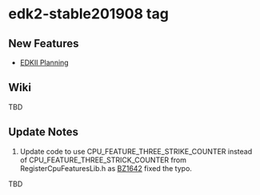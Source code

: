 # edk2-stable201908 tag

## New Features
* [EDKII Planning](https://github.com/tianocore/tianocore.github.io/wiki/EDK-II-Release-Planning)

## Wiki
TBD

## Update Notes
1. Update code to use CPU_FEATURE_THREE_STRIKE_COUNTER instead of CPU_FEATURE_THREE_STRICK_COUNTER from RegisterCpuFeaturesLib.h as [BZ1642](https://bugzilla.tianocore.org/show_bug.cgi?id=1642) fixed the typo.

TBD